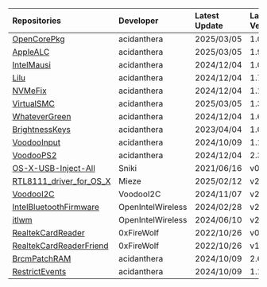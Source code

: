 | Repositories | Developer | Latest Update | Latest Version | Files                           |
|:-------------|:----------|:--------------|:---------------|:--------------------------------|
| [OpenCorePkg](https://github.com/acidanthera/OpenCorePkg) | acidanthera | 2025/03/05 | 1.0.4 | [OpenCore-1.0.4-RELEASE.zip](https://mirror.ghproxy.com/https://github.com/acidanthera/OpenCorePkg/releases/download/1.0.4/OpenCore-1.0.4-RELEASE.zip) |
| [AppleALC](https://github.com/acidanthera/AppleALC) | acidanthera | 2025/03/05 | 1.9.4 | [AppleALC-1.9.4-RELEASE.zip](https://mirror.ghproxy.com/https://github.com/acidanthera/AppleALC/releases/download/1.9.4/AppleALC-1.9.4-RELEASE.zip) |
| [IntelMausi](https://github.com/acidanthera/IntelMausi) | acidanthera | 2024/12/04 | 1.0.8 | [IntelMausi-1.0.8-RELEASE.zip](https://mirror.ghproxy.com/https://github.com/acidanthera/IntelMausi/releases/download/1.0.8/IntelMausi-1.0.8-RELEASE.zip) |
| [Lilu](https://github.com/acidanthera/Lilu) | acidanthera | 2024/12/04 | 1.7.0 | [Lilu-1.7.0-RELEASE.zip](https://mirror.ghproxy.com/https://github.com/acidanthera/Lilu/releases/download/1.7.0/Lilu-1.7.0-RELEASE.zip) |
| [NVMeFix](https://github.com/acidanthera/NVMeFix) | acidanthera | 2024/12/04 | 1.1.2 | [NVMeFix-1.1.2-RELEASE.zip](https://mirror.ghproxy.com/https://github.com/acidanthera/NVMeFix/releases/download/1.1.2/NVMeFix-1.1.2-RELEASE.zip) |
| [VirtualSMC](https://github.com/acidanthera/VirtualSMC) | acidanthera | 2025/03/05 | 1.3.5 |  |
| [WhateverGreen](https://github.com/acidanthera/WhateverGreen) | acidanthera | 2024/12/04 | 1.6.9 | [WhateverGreen-1.6.9-RELEASE.zip](https://mirror.ghproxy.com/https://github.com/acidanthera/WhateverGreen/releases/download/1.6.9/WhateverGreen-1.6.9-RELEASE.zip) |
| [BrightnessKeys](https://github.com/acidanthera/BrightnessKeys) | acidanthera | 2023/04/04 | 1.0.3 | [BrightnessKeys-1.0.3-RELEASE.zip](https://mirror.ghproxy.com/https://github.com/acidanthera/BrightnessKeys/releases/download/1.0.3/BrightnessKeys-1.0.3-RELEASE.zip) |
| [VoodooInput](https://github.com/acidanthera/VoodooInput) | acidanthera | 2024/10/09 | 1.1.6 | [VoodooInput-1.1.6-RELEASE.zip](https://mirror.ghproxy.com/https://github.com/acidanthera/VoodooInput/releases/download/1.1.6/VoodooInput-1.1.6-RELEASE.zip) |
| [VoodooPS2](https://github.com/acidanthera/VoodooPS2) | acidanthera | 2024/12/04 | 2.3.7 | [VoodooPS2Controller-2.3.7-RELEASE.zip](https://mirror.ghproxy.com/https://github.com/acidanthera/VoodooPS2/releases/download/2.3.7/VoodooPS2Controller-2.3.7-RELEASE.zip) |
| [OS-X-USB-Inject-All](https://github.com/Sniki/OS-X-USB-Inject-All) | Sniki | 2021/06/16 | v0.7.6 | [USBInjectAll-0.7.6-RELEASE.zip](https://mirror.ghproxy.com/https://github.com/Sniki/OS-X-USB-Inject-All/releases/download/v0.7.6/USBInjectAll-0.7.6-RELEASE.zip) |
| [RTL8111_driver_for_OS_X](https://github.com/Mieze/RTL8111_driver_for_OS_X) | Mieze | 2025/02/12 | v2.5.0 | [RealtekRTL8111-V2.5.0.zip](https://mirror.ghproxy.com/https://github.com/Mieze/RTL8111_driver_for_OS_X/releases/download/v2.5.0/RealtekRTL8111-V2.5.0.zip) |
| [VoodooI2C](https://github.com/VoodooI2C/VoodooI2C) | VoodooI2C | 2024/11/07 | v2.9.1 | [VoodooI2C-2.9.1-RELEASE.zip](https://mirror.ghproxy.com/https://github.com/VoodooI2C/VoodooI2C/releases/download/v2.9.1/VoodooI2C-2.9.1-RELEASE.zip) |
| [IntelBluetoothFirmware](https://github.com/OpenIntelWireless/IntelBluetoothFirmware) | OpenIntelWireless | 2024/02/28 | v2.4.0 | [IntelBluetooth-v2.4.0.zip](https://mirror.ghproxy.com/https://github.com/OpenIntelWireless/IntelBluetoothFirmware/releases/download/v2.4.0/IntelBluetooth-v2.4.0.zip) |
| [itlwm](https://github.com/OpenIntelWireless/itlwm) | OpenIntelWireless | 2024/06/10 | v2.3.0 | [AirportItlwm_v2.3.0_stable_Sonoma14.4.kext.zip](https://mirror.ghproxy.com/https://github.com/OpenIntelWireless/itlwm/releases/download/v2.3.0/AirportItlwm_v2.3.0_stable_Sonoma14.4.kext.zip),[AirportItlwm_v2.3.0_stable_Sonoma14.0.kext.zip](https://mirror.ghproxy.com/https://github.com/OpenIntelWireless/itlwm/releases/download/v2.3.0/AirportItlwm_v2.3.0_stable_Sonoma14.0.kext.zip),[AirportItlwm_v2.3.0_stable_Ventura.kext.zip](https://mirror.ghproxy.com/https://github.com/OpenIntelWireless/itlwm/releases/download/v2.3.0/AirportItlwm_v2.3.0_stable_Ventura.kext.zip),[AirportItlwm_v2.3.0_stable_Monterey.kext.zip](https://mirror.ghproxy.com/https://github.com/OpenIntelWireless/itlwm/releases/download/v2.3.0/AirportItlwm_v2.3.0_stable_Monterey.kext.zip),[AirportItlwm_v2.3.0_stable_BigSur.kext.zip](https://mirror.ghproxy.com/https://github.com/OpenIntelWireless/itlwm/releases/download/v2.3.0/AirportItlwm_v2.3.0_stable_BigSur.kext.zip),[AirportItlwm_v2.3.0_stable_Catalina.kext.zip](https://mirror.ghproxy.com/https://github.com/OpenIntelWireless/itlwm/releases/download/v2.3.0/AirportItlwm_v2.3.0_stable_Catalina.kext.zip),[AirportItlwm_v2.3.0_stable_Mojave.kext.zip](https://mirror.ghproxy.com/https://github.com/OpenIntelWireless/itlwm/releases/download/v2.3.0/AirportItlwm_v2.3.0_stable_Mojave.kext.zip),[AirportItlwm_v2.3.0_stable_HighSierra.kext.zip](https://mirror.ghproxy.com/https://github.com/OpenIntelWireless/itlwm/releases/download/v2.3.0/AirportItlwm_v2.3.0_stable_HighSierra.kext.zip),[itlwm_v2.3.0_stable.kext.zip](https://mirror.ghproxy.com/https://github.com/OpenIntelWireless/itlwm/releases/download/v2.3.0/itlwm_v2.3.0_stable.kext.zip) |
| [RealtekCardReader](https://github.com/0xFireWolf/RealtekCardReader) | 0xFireWolf | 2022/10/26 | v0.9.7 | [RealtekCardReader_0.9.7_006a845_RELEASE.zip](https://mirror.ghproxy.com/https://github.com/0xFireWolf/RealtekCardReader/releases/download/v0.9.7/RealtekCardReader_0.9.7_006a845_RELEASE.zip) |
| [RealtekCardReaderFriend](https://github.com/0xFireWolf/RealtekCardReaderFriend) | 0xFireWolf | 2022/10/26 | v1.0.4 | [RealtekCardReaderFriend_1.0.4_e1e3301_RELEASE.zip](https://mirror.ghproxy.com/https://github.com/0xFireWolf/RealtekCardReaderFriend/releases/download/v1.0.4/RealtekCardReaderFriend_1.0.4_e1e3301_RELEASE.zip) |
| [BrcmPatchRAM](https://github.com/acidanthera/BrcmPatchRAM) | acidanthera | 2024/10/09 | 2.6.9 | [BrcmPatchRAM-2.6.9-RELEASE.zip](https://mirror.ghproxy.com/https://github.com/acidanthera/BrcmPatchRAM/releases/download/2.6.9/BrcmPatchRAM-2.6.9-RELEASE.zip) |
| [RestrictEvents](https://github.com/acidanthera/RestrictEvents) | acidanthera | 2024/10/09 | 1.1.5 | [RestrictEvents-1.1.5-RELEASE.zip](https://mirror.ghproxy.com/https://github.com/acidanthera/RestrictEvents/releases/download/1.1.5/RestrictEvents-1.1.5-RELEASE.zip) |
